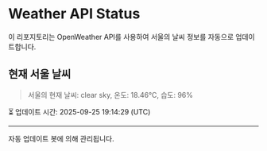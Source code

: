 
# Weather API Status

이 리포지토리는 OpenWeather API를 사용하여 서울의 날씨 정보를 자동으로 업데이트합니다.

## 현재 서울 날씨
> 서울의 현재 날씨: clear sky, 온도: 18.46°C, 습도: 96%

⏳ 업데이트 시간: 2025-09-25 19:14:29 (UTC)

---
자동 업데이트 봇에 의해 관리됩니다.

